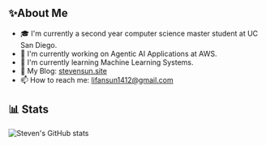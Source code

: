## ✨About Me
- 🎓 I'm currently a second year computer science master student at UC San Diego.
- 🔭 I'm currently working on Agentic AI Applications at AWS.
- 🌱 I'm currently learning Machine Learning Systems.
- 📔 My Blog: [stevensun.site](https://stevensun.site)
- 📫 How to reach me: lifansun1412@gmail.com

## 📊 Stats
![Steven's GitHub stats](https://github-readme-stats.vercel.app/api?username=tiebreaker4869&show_icons=true&theme=radical)
